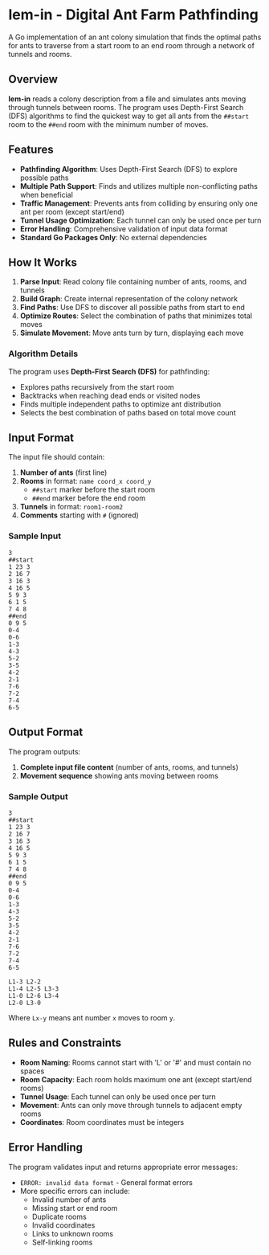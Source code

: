 # lem-in - Digital Ant Farm Pathfinding

A Go implementation of an ant colony simulation that finds the optimal paths for ants to traverse from a start room to an end room through a network of tunnels and rooms.

## Overview

**lem-in** reads a colony description from a file and simulates ants moving through tunnels between rooms. The program uses Depth-First Search (DFS) algorithms to find the quickest way to get all ants from the `##start` room to the `##end` room with the minimum number of moves.

## Features

- **Pathfinding Algorithm**: Uses Depth-First Search (DFS) to explore possible paths
- **Multiple Path Support**: Finds and utilizes multiple non-conflicting paths when beneficial
- **Traffic Management**: Prevents ants from colliding by ensuring only one ant per room (except start/end)
- **Tunnel Usage Optimization**: Each tunnel can only be used once per turn
- **Error Handling**: Comprehensive validation of input data format
- **Standard Go Packages Only**: No external dependencies

## How It Works

1. **Parse Input**: Read colony file containing number of ants, rooms, and tunnels
2. **Build Graph**: Create internal representation of the colony network
3. **Find Paths**: Use DFS to discover all possible paths from start to end
4. **Optimize Routes**: Select the combination of paths that minimizes total moves
5. **Simulate Movement**: Move ants turn by turn, displaying each move

### Algorithm Details

The program uses **Depth-First Search (DFS)** for pathfinding:
- Explores paths recursively from the start room
- Backtracks when reaching dead ends or visited nodes
- Finds multiple independent paths to optimize ant distribution
- Selects the best combination of paths based on total move count

## Input Format

The input file should contain:

1. **Number of ants** (first line)
2. **Rooms** in format: `name coord_x coord_y`
   - `##start` marker before the start room
   - `##end` marker before the end room
3. **Tunnels** in format: `room1-room2`
4. **Comments** starting with `#` (ignored)

### Sample Input

```
3
##start
1 23 3
2 16 7
3 16 3
4 16 5
5 9 3
6 1 5
7 4 8
##end
0 9 5
0-4
0-6
1-3
4-3
5-2
3-5
4-2
2-1
7-6
7-2
7-4
6-5
```

## Output Format

The program outputs:
1. **Complete input file content** (number of ants, rooms, and tunnels)
2. **Movement sequence** showing ants moving between rooms

### Sample Output

```
3
##start
1 23 3
2 16 7
3 16 3
4 16 5
5 9 3
6 1 5
7 4 8
##end
0 9 5
0-4
0-6
1-3
4-3
5-2
3-5
4-2
2-1
7-6
7-2
7-4
6-5

L1-3 L2-2
L1-4 L2-5 L3-3
L1-0 L2-6 L3-4
L2-0 L3-0
```

Where `Lx-y` means ant number `x` moves to room `y`.

## Rules and Constraints

- **Room Naming**: Rooms cannot start with 'L' or '#' and must contain no spaces
- **Room Capacity**: Each room holds maximum one ant (except start/end rooms)
- **Tunnel Usage**: Each tunnel can only be used once per turn
- **Movement**: Ants can only move through tunnels to adjacent empty rooms
- **Coordinates**: Room coordinates must be integers

## Error Handling

The program validates input and returns appropriate error messages:

- `ERROR: invalid data format` - General format errors
- More specific errors can include:
  - Invalid number of ants
  - Missing start or end room
  - Duplicate rooms
  - Invalid coordinates
  - Links to unknown rooms
  - Self-linking rooms
